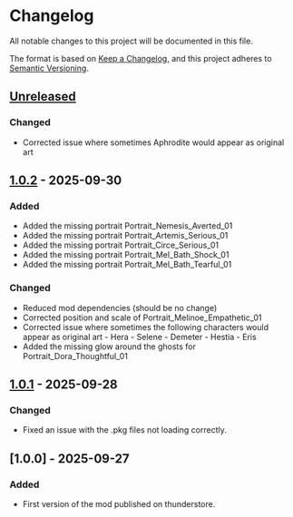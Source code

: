 # Changelog

All notable changes to this project will be documented in this file.

The format is based on [Keep a Changelog](https://keepachangelog.com/en/1.1.0/),
and this project adheres to [Semantic Versioning](https://semver.org/spec/v2.0.0.html).

## [Unreleased]

### Changed

- Corrected issue where sometimes Aphrodite would appear as original art

## [1.0.2] - 2025-09-30

### Added

- Added the missing portrait Portrait_Nemesis_Averted_01
- Added the missing portrait Portrait_Artemis_Serious_01
- Added the missing portrait Portrait_Circe_Serious_01
- Added the missing portrait Portrait_Mel_Bath_Shock_01
- Added the missing portrait Portrait_Mel_Bath_Tearful_01

### Changed

- Reduced mod dependencies (should be no change)
- Corrected position and scale of Portrait_Melinoe_Empathetic_01
- Corrected issue where sometimes the following characters would appear as original art
  		\- Hera
  		\- Selene
  		\- Demeter
  		\- Hestia
  		\- Eris
- Added the missing glow around the ghosts for Portrait_Dora_Thoughtful_01

## [1.0.1] - 2025-09-28

### Changed

- Fixed an issue with the .pkg files not loading correctly.

## [1.0.0] - 2025-09-27

### Added

- First version of the mod published on thunderstore.

[unreleased]: https://github.com/Kuipo/Hades2-NSFW-Resprite/compare/1.0.2...HEAD
[1.0.2]: https://github.com/Kuipo/Hades2-NSFW-Resprite/compare/1.0.1...1.0.2
[1.0.1]: https://github.com/Kuipo/Hades2-NSFW-Resprite/compare/b453fe1f3ed0eb64f1ae7136be7d530a288fd7b9...1.0.1
